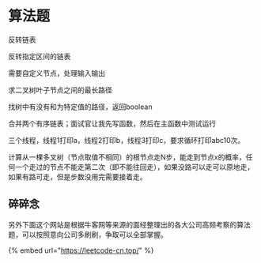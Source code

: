 # 算法题

反转链表

反转指定区间的链表

需要自定义节点，处理输入输出



求二叉树叶子节点之间的最长路径

找树中有没有和为特定值的路径，返回boolean

 合并两个有序链表；面试官让我先写函数，然后在主函数中测试运行

三个线程，线程1打印a，线程2打印b，线程3打印c，要求循环打印abc10次。

计算从一棵多叉树（节点取值不相同）的根节点走N步，能走到节点x的概率，任何一个走过的节点不能走第二次（即不能往回走），如果没路可以走可以原地走，如果有路可走，但是步数没用完需要接着走。



## 碎碎念

另外下面这个网站是根据牛客网等来源的面经整理出的各大公司高频考察的算法题，可以按照意向公司多刷刷，争取可以全部掌握。

{% embed url="https://leetcode-cn.top/" %}



